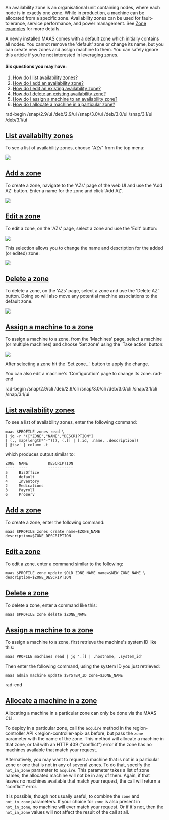 An availability zone is an organisational unit containing nodes, where each node is in exactly one zone. While in production, a machine can be allocated from a specific zone.  Availability zones can be used for fault-tolerance, service performance, and power management. See [Zone examples](/t/about-networking/nnnn#heading--about-availability-zones) for more details.

A newly installed MAAS comes with a default zone which initially contains all nodes. You cannot remove the 'default' zone or change its name, but you can create new zones and assign machine to them.  You can safely ignore this article if you're not interested in leveraging zones.

#### Six questions you may have:

1. [How do I list availability zones?](#heading--list-zones)
2. [How do I add an availability zone?](#heading--add-a-zone)
3. [How do I edit an existing availability zone?](#heading--edit-a-zone)
4. [How do I delete an existing availability zone?](#heading--delete-a-zone)
5. [How do I assign a machine to an availability zone?](#heading--assign-a-node-to-a-zone)
6. [How do I allocate a machine in a particular zone?](#heading--allocate-a-node-in-a-zone)

rad-begin /snap/2.9/ui /deb/2.9/ui /snap/3.0/ui /deb/3.0/ui /snap/3.1/ui /deb/3.1/ui 

<a href="#heading--list-zones"><h2 id="heading--list-zones">List availabilty zones</h2></a>

To see a list of availability zones, choose "AZs" from the top menu:

<a href="https://discourse.maas.io/uploads/default/original/1X/5ac446f2bda76276069fe5a1c302ff2acbf425a2.jpeg" target = "_blank"><img src="https://discourse.maas.io/uploads/default/original/1X/5ac446f2bda76276069fe5a1c302ff2acbf425a2.jpeg"></a>

<a href="#heading--add-a-zone"><h2 id="heading--add-a-zone">Add a zone</h2></a>

To create a zone, navigate to the 'AZs' page of the web UI and use the 'Add AZ' button. Enter a name for the zone and click 'Add AZ'.

<a href="https://assets.ubuntu.com/v1/f4032f39-manage-zones__2.4_add-zone.png" target = "_blank"><img src="https://assets.ubuntu.com/v1/f4032f39-manage-zones__2.4_add-zone.png"></a>

<a href="#heading--edit-a-zone"><h2 id="heading--edit-a-zone">Edit a zone</h2></a>

To edit a zone, on the 'AZs' page, select a zone and use the 'Edit' button:

<a href="https://discourse.maas.io/uploads/default/original/1X/cf5c2b91e0c3e97ec3f5a813c8a2ed85e9139e19.jpeg" target = "_blank"><img src="https://discourse.maas.io/uploads/default/original/1X/cf5c2b91e0c3e97ec3f5a813c8a2ed85e9139e19.jpeg"></a>

This selection allows you to change the name and description for the added (or edited) zone:

<a href="https://discourse.maas.io/uploads/default/original/1X/11fb5b6c13609a7ef976aa301e02f43422080066.jpeg" target = "_blank"><img src="https://discourse.maas.io/uploads/default/original/1X/11fb5b6c13609a7ef976aa301e02f43422080066.jpeg"></a>

<a href="#heading--delete-a-zone"><h2 id="heading--delete-a-zone">Delete a zone</h2></a>

To delete a zone, on the 'AZs' page, select a zone and use the 'Delete AZ' button. Doing so will also move any potential machine associations to the default zone.

<a href="https://discourse.maas.io/uploads/default/original/1X/afb0576940f2e20266dc907911f837378958a64a.jpeg" target = "_blank"><img src="https://discourse.maas.io/uploads/default/original/1X/afb0576940f2e20266dc907911f837378958a64a.jpeg"></a>

<a href="#heading--assign-a-node-to-a-zone"><h2 id="heading--assign-a-node-to-a-zone">Assign a machine to a zone</h2></a>

To assign a machine to a zone, from the 'Machines' page, select a machine (or multiple machines) and choose 'Set zone' using the 'Take action' button:

<a href="https://discourse.maas.io/uploads/default/original/1X/97db7cbfd8059d2c67566a065e08c56a20b58071.jpeg" target = "_blank"><img src="https://discourse.maas.io/uploads/default/original/1X/97db7cbfd8059d2c67566a065e08c56a20b58071.jpeg"></a>

After selecting a zone hit the 'Set zone...' button to apply the change.

You can also edit a machine's 'Configuration' page to change its zone.
rad-end

rad-begin   /snap/2.9/cli   /deb/2.9/cli /snap/3.0/cli /deb/3.0/cli /snap/3.1/cli /snap/3.1/ui 

<a href="#heading--list-zones"><h2 id="heading--list-zones">List availability zones</h2></a>

To see a list of availability zones, enter the following command:

```
maas $PROFILE zones read \
| jq -r '(["ZONE","NAME","DESCRIPTION"]
| (., map(length*"-"))), (.[] | [.id, .name, .description])
| @tsv' | column -t
```

which produces output similar to:

```
ZONE  NAME         DESCRIPTION
----  ----         -----------
5     BizOffice
1     default
4     Inventory
2     Medications
3     Payroll
6     ProServ
```

<a href="#heading--add-a-zone"><h2 id="heading--add-a-zone">Add a zone</h2></a>

To create a zone, enter the following command:

```
maas $PROFILE zones create name=$ZONE_NAME description=$ZONE_DESCRIPTION
```

<a href="#heading--edit-a-zone"><h2 id="heading--edit-a-zone">Edit a zone</h2></a>

To edit a zone, enter a command similar to the following:

```
maas $PROFILE zone update $OLD_ZONE_NAME name=$NEW_ZONE_NAME \
description=$ZONE_DESCRIPTION
```

<a href="#heading--delete-a-zone"><h2 id="heading--delete-a-zone">Delete a zone</h2></a>

To delete a zone, enter a command like this:

```
maas $PROFILE zone delete $ZONE_NAME
```

<a href="#heading--assign-a-node-to-a-zone"><h2 id="heading--assign-a-node-to-a-zone">Assign a machine to a zone</h2></a>

To assign a machine to a zone, first retrieve the machine's system ID like this:

```
maas PROFILE machines read | jq '.[] | .hostname, .system_id'
```

Then enter the following command, using the system ID you just retrieved:

```
maas admin machine update $SYSTEM_ID zone=$ZONE_NAME
```
rad-end

<a href="#heading--allocate-a-node-in-a-zone"><h2 id="heading--allocate-a-node-in-a-zone">Allocate a machine in a zone</h2></a>

Allocating a machine in a particular zone can only be done via the MAAS CLI.

To deploy in a particular zone, call the `acquire` method in the region-controller API &lt;region-controller-api&gt; as before, but pass the `zone` parameter with the name of the zone. This method will allocate a machine in that zone, or fail with an HTTP 409 ("conflict") error if the zone has no machines available that match your request.

Alternatively, you may want to request a machine that is not in a particular zone or one that is not in any of several zones. To do that, specify the `not_in_zone` parameter to `acquire`. This parameter takes a list of zone names; the allocated machine will not be in any of them. Again, if that leaves no machines available that match your request, the call will return a "conflict" error.

It is possible, though not usually useful, to combine the `zone` and `not_in_zone` parameters. If your choice for `zone` is also present in `not_in_zone`, no machine will ever match your request. Or if it's not, then the `not_in_zone` values will not affect the result of the call at all.
